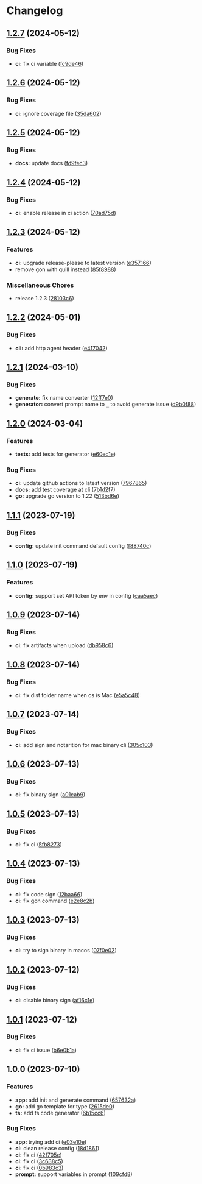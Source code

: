 # Changelog

## [1.2.7](https://github.com/PromptPal/cli/compare/v1.2.6...v1.2.7) (2024-05-12)


### Bug Fixes

* **ci:** fix ci variable ([fc9de46](https://github.com/PromptPal/cli/commit/fc9de4663a96d71297ead39c788e0ecd7d758741))

## [1.2.6](https://github.com/PromptPal/cli/compare/v1.2.5...v1.2.6) (2024-05-12)


### Bug Fixes

* **ci:** ignore coverage file ([35da602](https://github.com/PromptPal/cli/commit/35da602f130f5a3f36e4fadea5c9169a5605e1eb))

## [1.2.5](https://github.com/PromptPal/cli/compare/v1.2.4...v1.2.5) (2024-05-12)


### Bug Fixes

* **docs:** update docs ([fd9fec3](https://github.com/PromptPal/cli/commit/fd9fec3f31d836e438f49110c69ba15e040d8334))

## [1.2.4](https://github.com/PromptPal/cli/compare/v1.2.3...v1.2.4) (2024-05-12)


### Bug Fixes

* **ci:** enable release in ci action ([70ad75d](https://github.com/PromptPal/cli/commit/70ad75de74fad73c7c2148d258549224100449e2))

## [1.2.3](https://github.com/PromptPal/cli/compare/v1.2.2...v1.2.3) (2024-05-12)


### Features

* **ci:** upgrade release-please to latest version ([e357166](https://github.com/PromptPal/cli/commit/e3571662d7daa8a4db009ec555103c626100e26b))
* remove gon with quill instead ([85f8988](https://github.com/PromptPal/cli/commit/85f8988f760b663480facef7c2bc6d6f1dd06452))


### Miscellaneous Chores

* release 1.2.3 ([28103c6](https://github.com/PromptPal/cli/commit/28103c6ae207aff88b8618acbe0ce28bc9e426e6))

## [1.2.2](https://github.com/PromptPal/cli/compare/v1.2.1...v1.2.2) (2024-05-01)


### Bug Fixes

* **cli:** add http agent header ([e417042](https://github.com/PromptPal/cli/commit/e417042f487487a3b3b9b04430b2b3d87eb2afe1))

## [1.2.1](https://github.com/PromptPal/cli/compare/v1.2.0...v1.2.1) (2024-03-10)


### Bug Fixes

* **generate:** fix name converter ([12ff7e0](https://github.com/PromptPal/cli/commit/12ff7e0fa2c8cd8a2739c70b96a30c2eb6bc5984))
* **generator:** convert prompt name to `_` to avoid generate issue ([d9b0f88](https://github.com/PromptPal/cli/commit/d9b0f882125bdcde0b05eabe3cf96edb8b77193b))

## [1.2.0](https://github.com/PromptPal/cli/compare/v1.1.1...v1.2.0) (2024-03-04)


### Features

* **tests:** add tests for generator ([e60ec1e](https://github.com/PromptPal/cli/commit/e60ec1ea0a21a0abc1db63cbe54105fb1d249247))


### Bug Fixes

* **ci:** update github actions to latest version ([7967865](https://github.com/PromptPal/cli/commit/7967865d7db519eed54ba8206473754bcb7fc9ea))
* **docs:** add test coverage at cli ([7b1d2f7](https://github.com/PromptPal/cli/commit/7b1d2f7a1e7d5e3b6bd6c21952f6b7a8028b7dc5))
* **go:** upgrade go version to 1.22 ([513bd6e](https://github.com/PromptPal/cli/commit/513bd6ed7bb0a59405e883344bcd3fdf9fb41c9e))

## [1.1.1](https://github.com/PromptPal/cli/compare/v1.1.0...v1.1.1) (2023-07-19)


### Bug Fixes

* **config:** update init command default config ([f88740c](https://github.com/PromptPal/cli/commit/f88740caff899562c49cfbe584e8ca1ddbf075d3))

## [1.1.0](https://github.com/PromptPal/cli/compare/v1.0.9...v1.1.0) (2023-07-19)


### Features

* **config:** support set API token by env in config ([caa5aec](https://github.com/PromptPal/cli/commit/caa5aec5c33857e323cea05fa9838e323c528893))

## [1.0.9](https://github.com/PromptPal/cli/compare/v1.0.8...v1.0.9) (2023-07-14)


### Bug Fixes

* **ci:** fix artifacts when upload ([db958c6](https://github.com/PromptPal/cli/commit/db958c61927859a0d8e327ce181d4ff82d197a10))

## [1.0.8](https://github.com/PromptPal/cli/compare/v1.0.7...v1.0.8) (2023-07-14)


### Bug Fixes

* **ci:** fix dist folder name when os is Mac ([e5a5c48](https://github.com/PromptPal/cli/commit/e5a5c48eda6b6f7d9ac6269ae8fbe0796d5ae185))

## [1.0.7](https://github.com/PromptPal/cli/compare/v1.0.6...v1.0.7) (2023-07-14)


### Bug Fixes

* **ci:** add sign and notarition for mac binary cli ([305c103](https://github.com/PromptPal/cli/commit/305c1035b8a25e1c358d4086de8c068c95171ea0))

## [1.0.6](https://github.com/PromptPal/cli/compare/v1.0.5...v1.0.6) (2023-07-13)


### Bug Fixes

* **ci:** fix binary sign ([a01cab9](https://github.com/PromptPal/cli/commit/a01cab9c7b6815d3361bf0bce338d52e7424964a))

## [1.0.5](https://github.com/PromptPal/cli/compare/v1.0.4...v1.0.5) (2023-07-13)


### Bug Fixes

* **ci:** fix ci ([5fb8273](https://github.com/PromptPal/cli/commit/5fb827380a1e1ef497524929d6f627ecf562052d))

## [1.0.4](https://github.com/PromptPal/cli/compare/v1.0.3...v1.0.4) (2023-07-13)


### Bug Fixes

* **ci:** fix code sign ([12baa66](https://github.com/PromptPal/cli/commit/12baa668628ea143c2cc61a3baeeae5e647a9007))
* **ci:** fix gon command ([e2e8c2b](https://github.com/PromptPal/cli/commit/e2e8c2b513f5cd2880b7ae1c8a2af065fde3fd34))

## [1.0.3](https://github.com/PromptPal/cli/compare/v1.0.2...v1.0.3) (2023-07-13)


### Bug Fixes

* **ci:** try to sign binary in macos ([07f0e02](https://github.com/PromptPal/cli/commit/07f0e02c1ae3a54e8315d259dc2ff08c8d6852eb))

## [1.0.2](https://github.com/PromptPal/cli/compare/v1.0.1...v1.0.2) (2023-07-12)


### Bug Fixes

* **ci:** disable binary sign ([af16c1e](https://github.com/PromptPal/cli/commit/af16c1efc4927fc6d8d32b5c9196ec20358d3cf1))

## [1.0.1](https://github.com/PromptPal/cli/compare/v1.0.0...v1.0.1) (2023-07-12)


### Bug Fixes

* **ci:** fix ci issue ([b6e0b1a](https://github.com/PromptPal/cli/commit/b6e0b1a6e243a01edb87b570f08f30034669fcc8))

## 1.0.0 (2023-07-10)


### Features

* **app:** add init and generate command ([657632a](https://github.com/PromptPal/cli/commit/657632a729bac7f25dbd674f657efd3b9dcd681e))
* **go:** add go template for type ([2615de0](https://github.com/PromptPal/cli/commit/2615de0094b94d02524a4c31f5806bd9e2b6e62a))
* **ts:** add ts code generator ([6b15cc6](https://github.com/PromptPal/cli/commit/6b15cc66f12d9bbac73fc8f8dfb2e624d01cfdfb))


### Bug Fixes

* **app:** trying add ci ([e03e10e](https://github.com/PromptPal/cli/commit/e03e10eff590b7d6f70633690cdfdcf4f61b2e12))
* **ci:** clean release config ([18d1861](https://github.com/PromptPal/cli/commit/18d186135d9f0e77f7f3efe80c85117f3b2aef9f))
* **ci:** fix ci ([42f705e](https://github.com/PromptPal/cli/commit/42f705e262c20dedb8831db95852029dcd742c47))
* **ci:** fix ci ([3c638c5](https://github.com/PromptPal/cli/commit/3c638c5314d7cd4ebbb7596807245022a0d30855))
* **ci:** fix ci ([0b983c3](https://github.com/PromptPal/cli/commit/0b983c30bfa40f9b8f68e21e42cd14413f76e103))
* **prompt:** support variables in prompt ([109cfd8](https://github.com/PromptPal/cli/commit/109cfd88f22505051758f19ef5ba89d335b52cf9))
